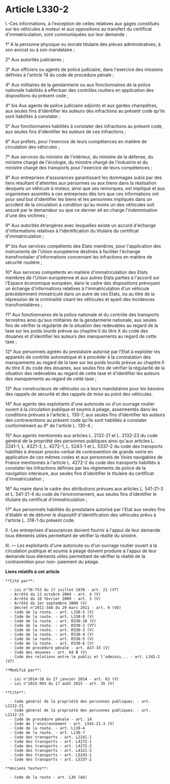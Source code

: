 # Article L330-2

I.-Ces informations, à l'exception de celles relatives aux gages constitués sur les véhicules à moteur et aux oppositions au
transfert du certificat d'immatriculation, sont communiquées sur leur demande : 

1° A la personne physique ou morale titulaire des pièces administratives, à son avocat ou à son mandataire ; 

2° Aux autorités judiciaires ; 

3° Aux officiers ou agents de police judiciaire, dans l'exercice des missions définies à l'article 14 du code de procédure
pénale ; 

4° Aux militaires de la gendarmerie ou aux fonctionnaires de la police nationale habilités à effectuer des contrôles routiers
en application des dispositions du présent code ; 

4° bis Aux agents de police judiciaire adjoints et aux gardes champêtres, aux seules fins d'identifier les auteurs des
infractions au présent code qu'ils sont habilités à constater ; 

5° Aux fonctionnaires habilités à constater des infractions au présent code, aux seules fins d'identifier les auteurs de ces
infractions ; 

6° Aux préfets, pour l'exercice de leurs compétences en matière de circulation des véhicules ; 

7° Aux services du ministre de l'intérieur, du ministre de la défense, du ministre chargé de l'écologie, du ministre chargé
de l'industrie et du ministre chargé des transports pour l'exercice de leurs compétences ; 

8° Aux entreprises d'assurances garantissant les dommages subis par des tiers résultant d'atteintes aux personnes ou aux
biens dans la réalisation desquels un véhicule à moteur, ainsi que ses remorques, est impliqué et aux organismes assimilés à
ces entreprises dès lors que ces informations ont pour seul but d'identifier les biens et les personnes impliqués dans un
accident de la circulation à condition qu'au moins un des véhicules soit assuré par le demandeur ou que ce dernier ait en
charge l'indemnisation d'une des victimes ; 

9° Aux autorités étrangères avec lesquelles existe un accord d'échange d'informations relatives à l'identification du
titulaire du certificat d'immatriculation ; 

9° bis Aux services compétents des Etats membres, pour l'application des instruments de l'Union européenne destinés à
faciliter l'échange transfrontalier d'informations concernant les infractions en matière de sécurité routière ; 

10° Aux services compétents en matière d'immatriculation des Etats membres de l'Union européenne et aux autres Etats parties
à l'accord sur l'Espace économique européen, dans le cadre des dispositions prévoyant un échange d'informations relatives à
l'immatriculation d'un véhicule précédemment immatriculé dans un autre de ces Etats, ou au titre de la répression de la
criminalité visant les véhicules et ayant des incidences transfrontalières ; 

11° Aux fonctionnaires de la police nationale et du contrôle des transports terrestres ainsi qu'aux militaires de la
gendarmerie nationale, aux seules fins de vérifier la régularité de la situation des redevables au regard de la taxe sur les
poids lourds prévue au chapitre II du titre X du code des douanes et d'identifier les auteurs des manquements au regard de
cette taxe ; 

12° Aux personnels agréés du prestataire autorisé par l'Etat à exploiter les appareils de contrôle automatique et à procéder
à la constatation des manquements au regard de la taxe sur les poids lourds prévue au chapitre II du titre X du code des
douanes, aux seules fins de vérifier la régularité de la situation des redevables au regard de cette taxe et d'identifier les
auteurs des manquements au regard de cette taxe ; 

13° Aux constructeurs de véhicules ou à leurs mandataires pour les besoins des rappels de sécurité et des rappels de mise au
point des véhicules. 

14° Aux agents des exploitants d'une autoroute ou d'un ouvrage routier ouvert à la circulation publique et soumis à péage,
assermentés dans les conditions prévues à l'article L. 130-7, aux seules fins d'identifier les auteurs des contraventions au
présent code qu'ils sont habilités à constater conformément au 8° de l'article L. 130-4 ; 

15° Aux agents mentionnés aux articles L. 2132-21 et L. 2132-23 du code général de la propriété des personnes publiques ainsi
qu'aux articles L. 2241-1, L. 4321-3, L. 4272-1, 
L. 5243-1 et L. 5337-2 du code des transports habilités à dresser procès-verbal de contravention de grande voirie en
application de ces mêmes codes et aux personnels de Voies navigables de France mentionnés à l'article L. 4272-2 du code des
transports habilités à constater les infractions définies par les règlements de police de la navigation intérieure, aux
seules fins d'identifier le titulaire du certificat d'immatriculation ; 

16° Au maire dans le cadre des attributions prévues aux articles L. 541-21-3 et L. 541-21-4 du code de l'environnement, aux
seules fins d'identifier le titulaire du certificat d'immatriculation ; 

17° Aux personnels habilités du prestataire autorisé par l'Etat aux seules fins d'établir et de délivrer le dispositif
d'identification des véhicules prévu à l'article L. 318-1 du présent code. 

II.-Les entreprises d'assurances doivent fournir à l'appui de leur demande tous éléments utiles permettant de vérifier la
réalité du sinistre. 

III. ― Les exploitants d'une autoroute ou d'un ouvrage routier ouvert à la circulation publique et soumis à péage doivent
produire à l'appui de leur demande tous éléments utiles permettant de vérifier la réalité de la contravention pour non-
paiement du péage.

**Liens relatifs à cet article**

	**Cité par**:

	  - Loi n°78-753 du 17 juillet 1978 - art. 21 (VT)
	  - Arrêté du 13 octobre 2004 - art. 4 (V)
	  - Arrêté du 10 février 2009 - art. 3 (V)
	  - Arrêté du 1er septembre 2009 (V)
	  - Décret n°2011-348 du 29 mars 2011 - art. 9 (VD)
	  - Code de la route. - art. L330-5 (V)
	  - Code de la route. - art. L330-8 (V)
	  - Code de la route. - art. R330-10 (V)
	  - Code de la route. - art. R330-2 (VT)
	  - Code de la route. - art. R330-3 (V)
	  - Code de la route. - art. R330-4 (V)
	  - Code de la route. - art. R330-5 (V)
	  - Code de la route. - art. R330-6 (V)
	  - Code de procédure pénale - art. A37-33 (V)
	  - Code des douanes - art. 64 B (V)
	  - Code des relations entre le public et l'adminis... - art. L342-2 (VT)

	**Modifié par**:

	  - Loi n°2014-58 du 27 janvier 2014 - art. 63 (V)
	  - Loi n°2015-993 du 17 août 2015 - art. 35 (V)

	**Cite**:

	  - Code général de la propriété des personnes publiques. - art. L2132-21
	  - Code général de la propriété des personnes publiques. - art. L2132-23
	  - Code de procédure pénale - art. 14
	  - Code de l'environnement - art. L541-21-3 (V)
	  - Code de la route. - art. L130-4
	  - Code de la route. - art. L130-7
	  - Code des transports - art. L2241-1
	  - Code des transports - art. L4272-1
	  - Code des transports - art. L4272-2
	  - Code des transports - art. L4321-3
	  - Code des transports - art. L5243-1
	  - Code des transports - art. L5337-2

	**Anciens textes**:

	  - Code de la route - art. L36 (Ab)
